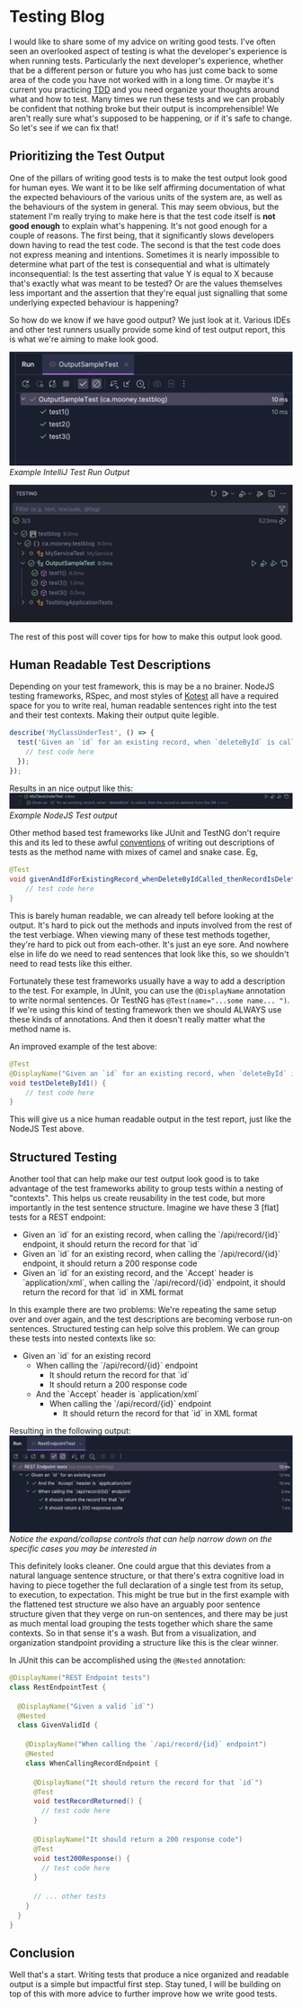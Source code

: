 # Testing Blog

I would like to share some of my advice on writing good tests. I've often seen an overlooked aspect of testing is
what the developer's experience is when running tests. Particularly the next developer's experience, whether that be a different
person or future you who has just come back to some area of the code you have not worked with in a long time. Or maybe
it's current you practicing [TDD](https://martinfowler.com/bliki/TestDrivenDevelopment.html) and you need organize your 
thoughts around what and how to test. Many times
we run these tests and we can probably be confident that nothing broke but their output is incomprehensible! We aren't 
really sure what's supposed to be happening, or if it's safe to change. So let's see if we can fix that!

## Prioritizing the Test Output

One of the pillars of writing good tests is to make the test output look good for human eyes. We want it to be like 
self affirming documentation of what the expected behaviours of the various units of the system are, as well as the 
behaviours of the system in general. 
This may seem obvious, but the statement I'm really trying to make here is that the test code itself is **not 
good enough** to explain what's happening. It's not good enough for a couple of reasons. The first being, that it 
significantly slows developers down
having to read the test code. The second is that the test code does not express meaning and intentions. 
Sometimes it is nearly impossible to determine
what part of the test is consequential and what is ultimately inconsequential: Is the test asserting that value Y is equal
to X because that's exactly what was meant to be tested? Or are the values themselves less important and the assertion 
that they're equal just signalling that some underlying expected behaviour is happening?

So how do we know if we have good output? We just look at it. Various IDEs and other test runners usually provide some 
kind of test output report, this is what we're aiming to make look good.

![IntelliJ Test Output](./screenshots/intellij_testrun_output.jpg "IntelliJ Test Run Output")
*Example IntelliJ Test Run Output*

![VSCode Test Explorer Output](./screenshots/vscode_testexplorer_output.jpg "VSCode Java Test Explorer Output")

The rest of this post will cover tips for how to make this output look good.

## Human Readable Test Descriptions
Depending on your test framework, this is may be a no brainer. NodeJS testing frameworks, RSpec, and most 
styles of [Kotest](https://kotest.io/docs/framework/framework.html)
all have a required space for you to write real, human readable sentences right into the test and their test contexts. Making their output quite
legible. 

```javascript
describe('MyClassUnderTest', () => {
  test('Given an `id` for an existing record, when `deleteById` is called, then the record is deleted from the DB', () => {
    // test code here
  });
});
```
Results in an nice output like this:
![Nice JavaScript Output](./screenshots/javascript_nice_output.jpg "Nice JavaScript Output")
*Example NodeJS Test output*

Other method based test frameworks like JUnit and TestNG don't require this and its led to these awful 
[conventions](https://enterprisecraftsmanship.com/posts/you-naming-tests-wrong/)
of writing out descriptions of tests as the method name with mixes of camel and snake case. Eg,

```java
@Test
void givenAndIdForExistingRecord_whenDeleteByIdCalled_thenRecordIsDeletedFromDB() {
    // test code here
} 
```

This is barely human readable, we can already tell before looking at the output. 
It's hard to pick out the methods and inputs involved from the rest of the test verbiage. When
viewing many of these test methods together, they're hard to pick out from each-other. It's just an eye sore. 
And nowhere else in life do we need to read sentences that look like this, so we shouldn't need to read tests like this either.

Fortunately these test frameworks usually have a way to add a description to the test. 
For example, In JUnit, you can use the `@DisplayName` annotation to write normal sentences. Or TestNG has
`@Test(name="...some name... ")`. If we're using this kind of testing framework then we should ALWAYS use these kinds of annotations. And then it doesn't really matter what the method name is.

An improved example of the test above:
```java
@Test
@DisplayName("Given an `id` for an existing record, when `deleteById` is called, then the record is deleted from the DB")
void testDeleteById1() {
    // test code here
}
```

This will give us a nice human readable output in the test report, just like the NodeJS Test above.

## Structured Testing

Another tool that can help make our test output look good is to take advantage of the test frameworks ability to group
tests within a nesting of "contexts". This helps us create reusability in the test code, but more importantly in the test
sentence structure. Imagine we have these 3 [flat] tests for a REST endpoint:

- Given an \`id\` for an existing record, when calling the \`/api/record/{id}\` endpoint, it should return the record for that \`id\`
- Given an \`id\` for an existing record, when calling the \`/api/record/{id}\` endpoint, it should return a 200 response code
- Given an \`id\` for an existing record, and the \`Accept\` header is \`application/xml\`, when calling the \`/api/record/{id}\` endpoint, 
it should return the record for that \`id\` in XML format

In this example there are two problems: We're repeating the same setup over and over again, and the test descriptions are
becoming verbose run-on sentences. Structured testing can help solve this problem. We can group these tests into nested contexts
like so:

- Given an \`id\` for an existing record
  - When calling the \`/api/record/{id}\` endpoint
    - It should return the record for that \`id\`
    - It should return a 200 response code
  - And the \`Accept\` header is \`application/xml\`
    - When calling the \`/api/record/{id}\` endpoint 
      - It should return the record for that \`id\` in XML format

Resulting in the following output:
![Structured Test Output](./screenshots/strucured_test_output.jpg)
*Notice the expand/collapse controls that can help narrow down on the specific cases you may be interested in*

This definitely looks cleaner. One could argue that this deviates from a natural language sentence structure, or that
there's extra cognitive load in having to piece together the full declaration of a single test from its setup, to execution, to expectation.
This might be true but in the first example with the flattened test structure we also have an arguably poor sentence structure given that they verge on run-on sentences, and there may be just as much mental load grouping the tests together which share the same contexts. So in that
sense it's a wash. But from a visualization, and organization standpoint providing a structure like this is the clear winner.

In JUnit this can be accomplished using the `@Nested` annotation:

```java
@DisplayName("REST Endpoint tests")
class RestEndpointTest {

  @DisplayName("Given a valid `id`")
  @Nested
  class GivenValidId {

    @DisplayName("When calling the `/api/record/{id}` endpoint")
    @Nested
    class WhenCallingRecordEndpoint {

      @DisplayName("It should return the record for that `id`")
      @Test
      void testRecordReturned() {
        // test code here
      }

      @DisplayName("It should return a 200 response code")
      @Test
      void test200Response() {
        // test code here
      }
      
      // ... other tests
    }
  }
}
```

## Conclusion
Well that's a start. Writing tests that produce a nice organized and readable output is a simple but impactful first step. Stay tuned, I will be building on top of this with more advice to further improve how we write good tests.